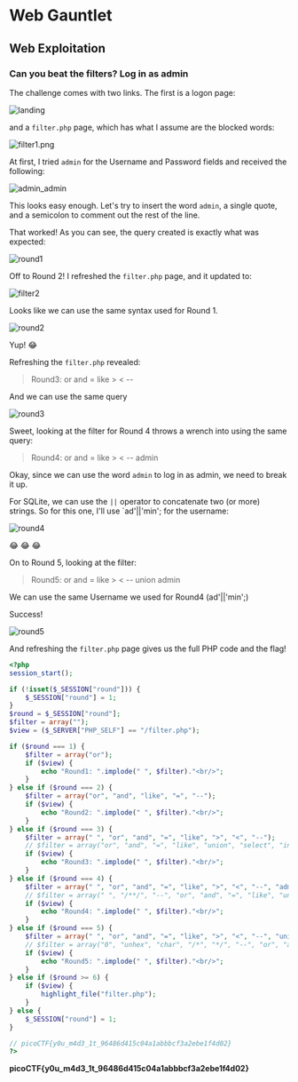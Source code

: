 # Web Gauntlet

## Web Exploitation

### Can you beat the filters? Log in as admin

The challenge comes with two links.  The first is a logon page:

![landing](./landing.png)

and a `filter.php` page, which has what I assume are the blocked words:

![filter1.png](./filter1.png)

At first, I tried `admin` for the Username and Password fields and received the following:

![admin_admin](./admin_admin.png)

This looks easy enough. Let's try to insert the word `admin`, a single quote, and a semicolon to comment out the rest of the line.

That worked!  As you can see, the query created is exactly what was expected:

![round1](./round1.png)

Off to Round 2! I refreshed the `filter.php` page, and it updated to:

![filter2](./filter2.png)

Looks like we can use the same syntax used for Round 1.

![round2](./round2.png)

Yup! :joy:

Refreshing the `filter.php` revealed:

> Round3: or and = like > < --

And we can use the same query

![round3](./round3.png)

Sweet, looking at the filter for Round 4 throws a wrench into using the same query:

> Round4: or and = like > < -- admin

Okay, since we can use the word `admin` to log in as admin, we need to break it up.

For SQLite, we can use the `||` operator to concatenate two (or more) strings.  So for this one, I'll use `ad'||'min'; for the username:

![round4](./round4.png)

:joy: :joy: :joy:

On to Round 5, looking at the filter:

> Round5: or and = like > < -- union admin

We can use the same Username we used for Round4 (ad'||'min';)

Success!

![round5](./round5.png)

And refreshing the `filter.php` page gives us the full PHP code and the flag!

```php
<?php
session_start();

if (!isset($_SESSION["round"])) {
    $_SESSION["round"] = 1;
}
$round = $_SESSION["round"];
$filter = array("");
$view = ($_SERVER["PHP_SELF"] == "/filter.php");

if ($round === 1) {
    $filter = array("or");
    if ($view) {
        echo "Round1: ".implode(" ", $filter)."<br/>";
    }
} else if ($round === 2) {
    $filter = array("or", "and", "like", "=", "--");
    if ($view) {
        echo "Round2: ".implode(" ", $filter)."<br/>";
    }
} else if ($round === 3) {
    $filter = array(" ", "or", "and", "=", "like", ">", "<", "--");
    // $filter = array("or", "and", "=", "like", "union", "select", "insert", "delete", "if", "else", "true", "false", "admin");
    if ($view) {
        echo "Round3: ".implode(" ", $filter)."<br/>";
    }
} else if ($round === 4) {
    $filter = array(" ", "or", "and", "=", "like", ">", "<", "--", "admin");
    // $filter = array(" ", "/**/", "--", "or", "and", "=", "like", "union", "select", "insert", "delete", "if", "else", "true", "false", "admin");
    if ($view) {
        echo "Round4: ".implode(" ", $filter)."<br/>";
    }
} else if ($round === 5) {
    $filter = array(" ", "or", "and", "=", "like", ">", "<", "--", "union", "admin");
    // $filter = array("0", "unhex", "char", "/*", "*/", "--", "or", "and", "=", "like", "union", "select", "insert", "delete", "if", "else", "true", "false", "admin");
    if ($view) {
        echo "Round5: ".implode(" ", $filter)."<br/>";
    }
} else if ($round >= 6) {
    if ($view) {
        highlight_file("filter.php");
    }
} else {
    $_SESSION["round"] = 1;
}

// picoCTF{y0u_m4d3_1t_96486d415c04a1abbbcf3a2ebe1f4d02}
?>
```

**picoCTF{y0u_m4d3_1t_96486d415c04a1abbbcf3a2ebe1f4d02}**


